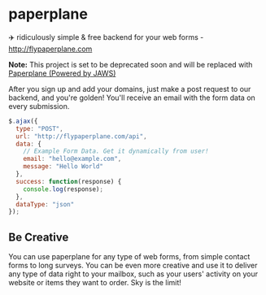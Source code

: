 # paperplane
:airplane: ridiculously simple &amp; free backend  for your web forms - http://flypaperplane.com

**Note:** This project is set to be deprecated soon and will be replaced with [Paperplane (Powered by JAWS)](https://github.com/eahefnawy/paperplane)

After you sign up and add your domains, just make a post request 
to our backend, and you're golden! You'll receive an email 
with the form data on every submission.

```javascript
$.ajax({
  type: "POST",
  url: "http://flypaperplane.com/api",
  data: { 
    // Example Form Data. Get it dynamically from user!
    email: "hello@example.com", 
    message: "Hello World"
  },
  success: function(response) {
    console.log(response);
  },
  dataType: "json"
});
```

## Be Creative
You can use paperplane for any type of web forms, from simple contact forms to long surveys. You can be even more creative and use it to deliver any type of data right to your mailbox, such as your users' activity on your website or items they want to order. Sky is the limit!
